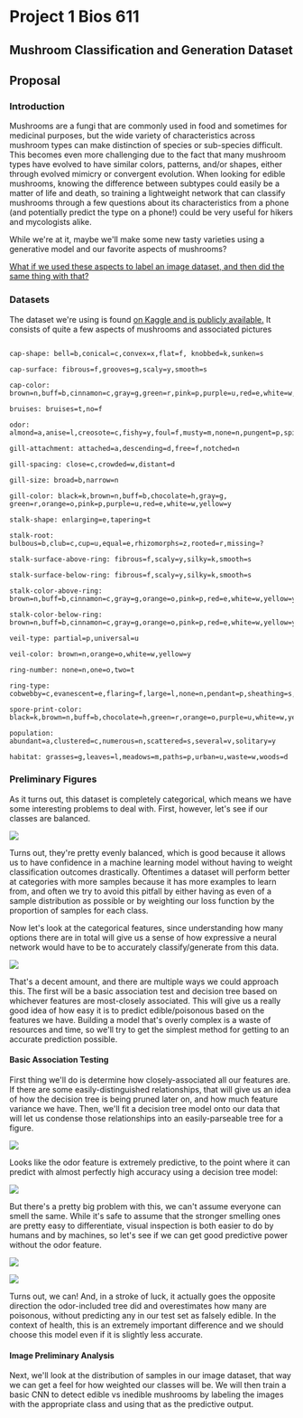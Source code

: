 Project 1 Bios 611
==================
Mushroom Classification and Generation Dataset
------------------------

Proposal
--------

### Introduction

Mushrooms are a fungi that are commonly used in food and sometimes for medicinal purposes, but the wide variety of characteristics across mushroom types can make distinction of species or sub-species difficult. This becomes even more challenging due to the fact that many mushroom types have evolved to have similar colors, patterns, and/or shapes, either through evolved mimicry or convergent evolution. When looking for edible mushrooms, knowing the difference between subtypes could easily be a matter of life and death, so training a lightweight network that can classify mushrooms through a few questions about its characteristics from a phone (and potentially predict the type on a phone!) could be very useful for hikers and mycologists alike. 

While we're at it, maybe we'll make some new tasty varieties using a generative model and our favorite aspects of mushrooms?

[What if we used these aspects to label an image dataset, and then did the same thing with that?](https://www.kaggle.com/maysee/mushrooms-classification-common-genuss-images) 

### Datasets

The dataset we're using is found [on Kaggle and is publicly available.](https://www.kaggle.com/uciml/mushroom-classification) It consists of quite a few aspects of mushrooms and associated pictures

```Attribute Information: (classes: edible=e, poisonous=p)

cap-shape: bell=b,conical=c,convex=x,flat=f, knobbed=k,sunken=s

cap-surface: fibrous=f,grooves=g,scaly=y,smooth=s

cap-color: brown=n,buff=b,cinnamon=c,gray=g,green=r,pink=p,purple=u,red=e,white=w,yellow=y

bruises: bruises=t,no=f

odor: almond=a,anise=l,creosote=c,fishy=y,foul=f,musty=m,none=n,pungent=p,spicy=s

gill-attachment: attached=a,descending=d,free=f,notched=n

gill-spacing: close=c,crowded=w,distant=d

gill-size: broad=b,narrow=n

gill-color: black=k,brown=n,buff=b,chocolate=h,gray=g, green=r,orange=o,pink=p,purple=u,red=e,white=w,yellow=y

stalk-shape: enlarging=e,tapering=t

stalk-root: bulbous=b,club=c,cup=u,equal=e,rhizomorphs=z,rooted=r,missing=?

stalk-surface-above-ring: fibrous=f,scaly=y,silky=k,smooth=s

stalk-surface-below-ring: fibrous=f,scaly=y,silky=k,smooth=s

stalk-color-above-ring: brown=n,buff=b,cinnamon=c,gray=g,orange=o,pink=p,red=e,white=w,yellow=y

stalk-color-below-ring: brown=n,buff=b,cinnamon=c,gray=g,orange=o,pink=p,red=e,white=w,yellow=y

veil-type: partial=p,universal=u

veil-color: brown=n,orange=o,white=w,yellow=y

ring-number: none=n,one=o,two=t

ring-type: cobwebby=c,evanescent=e,flaring=f,large=l,none=n,pendant=p,sheathing=s,zone=z

spore-print-color: black=k,brown=n,buff=b,chocolate=h,green=r,orange=o,purple=u,white=w,yellow=y

population: abundant=a,clustered=c,numerous=n,scattered=s,several=v,solitary=y

habitat: grasses=g,leaves=l,meadows=m,paths=p,urban=u,waste=w,woods=d
```

### Preliminary Figures

As it turns out, this dataset is completely categorical, which means we have some interesting problems to deal with. First, however, let's see if our classes are balanced.

![](assets/class_props.png)

Turns out, they're pretty evenly balanced, which is good because it allows us to have confidence in a machine learning model without having to weight classification outcomes drastically. Oftentimes a dataset will perform better at categories with more samples because it has more examples to learn from, and often we try to avoid this pitfall by either having as even of a sample distribution as possible or by weighting our loss function by the proportion of samples for each class.

Now let's look at the categorical features, since understanding how many options there are in total will give us a sense of how expressive a neural network would have to be to accurately classify/generate from this data.

![](assets/category_options.png)

That's a decent amount, and there are multiple ways we could approach this. The first will be a basic association test and decision tree based on whichever features are most-closely associated. This will give us a really good idea of how easy it is to predict edible/poisonous based on the features we have. Building a model that's overly complex is a waste of resources and time, so we'll try to get the simplest method for getting to an accurate prediction possible.

#### Basic Association Testing

First thing we'll do is determine how closely-associated all our features are. If there are some easily-distinguished relationships, that will give us an idea of how the decision tree is being pruned later on, and how much feature variance we have. Then, we'll fit a decision tree model onto our data that will let us condense those relationships into an easily-parseable tree for a figure.

![](odor_importance_tree.png)

Looks like the odor feature is extremely predictive, to the point where it can predict with almost perfectly high accuracy using a decision tree model:

![](assets/conf_mat_odor.png)


But there's a pretty big problem with this, we can't assume everyone can smell the same. While it's safe to assume that the stronger smelling ones are pretty easy to differentiate, visual inspection is both easier to do by humans and by machines, so let's see if we can get good predictive power without the odor feature. 

![](no_odor_importance_tree.png)

![](assets/conf_mat_no_odor.png)

Turns out, we can! And, in a stroke of luck, it actually goes the opposite direction the odor-included tree did and overestimates how many are poisonous, without predicting any in our test set as falsely edible. In the context of health, this is an extremely important difference and we should choose this model even if it is slightly less accurate. 

#### Image Preliminary Analysis

Next, we'll look at the distribution of samples in our image dataset, that way we can get a feel for how weighted our classes will be. We will then train a basic CNN to detect edible vs inedible mushrooms by labeling the images with the appropriate class and using that as the predictive output. 
